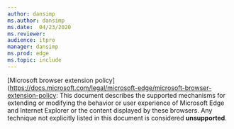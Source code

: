 ```yaml
---
author: dansimp
ms.author: dansimp
ms.date:  04/23/2020
ms.reviewer: 
audience: itpro
manager: dansimp
ms.prod: edge
ms.topic: include
---
```


[Microsoft browser extension policy](https://docs.microsoft.com/legal/microsoft-edge/microsoft-browser-extension-policy:
This document describes the supported mechanisms for extending or modifying the behavior or user experience of Microsoft Edge and Internet Explorer or the content displayed by these browsers. Any technique not explicitly listed in this document is considered **unsupported**.
